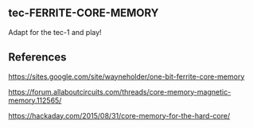 ## tec-FERRITE-CORE-MEMORY

Adapt for the tec-1 and play!

## References
https://sites.google.com/site/wayneholder/one-bit-ferrite-core-memory

https://forum.allaboutcircuits.com/threads/core-memory-magnetic-memory.112565/

https://hackaday.com/2015/08/31/core-memory-for-the-hard-core/

